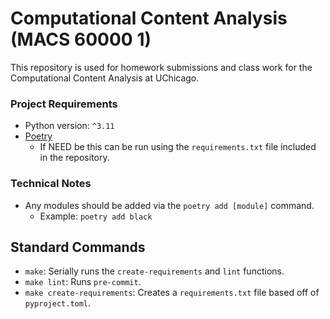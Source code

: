 # Computational Content Analysis (MACS 60000 1)
This repository is used for homework submissions and class work for the Computational Content Analysis at UChicago.

### Project Requirements
- Python version: `^3.11`
- [Poetry](https://python-poetry.org/)
  - If NEED be this can be run using the `requirements.txt` file included in the repository.

### Technical Notes
- Any modules should be added via the `poetry add [module]` command.
  - Example: `poetry add black`

## Standard Commands
- `make`: Serially runs the `create-requirements` and `lint` functions.
- `make lint`: Runs `pre-commit`.
- `make create-requirements`: Creates a `requirements.txt` file based off of `pyproject.toml`.
